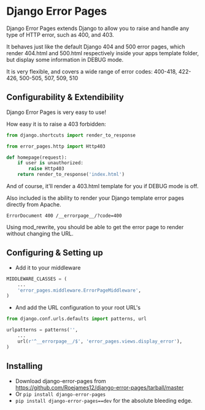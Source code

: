 Django Error Pages
==================

Django Error Pages extends Django to allow you to raise and handle any type of
HTTP error, such as 400, and 403.

It behaves just like the default Django 404 and 500 error pages, which render
404.html and 500.html respectively inside your apps template folder, but display
some information in DEBUG mode.

It is very flexible, and covers a wide range of error codes:
400-418, 422-426,
500-505, 507, 509, 510

Configurability & Extendibility
-------------------------------

Django Error Pages is very easy to use!

How easy it is to raise a 403 forbidden:

```python
from django.shortcuts import render_to_response

from error_pages.http import Http403

def homepage(request):
    if user is unauthorized:
        raise Http403
    return render_to_response('index.html')
```

And of course, it'll render a 403.html template for you if DEBUG mode is off.

Also included is the ability to render your Django template error pages directly from Apache.

```apacheconf
ErrorDocument 400 /__errorpage__/?code=400
```

Using mod_rewrite, you should be able to get the error page to render without changing
the URL.

Configuring & Setting up
------------------------

* Add it to your middleware

```python
MIDDLEWARE_CLASSES = (
    ...
    'error_pages.middleware.ErrorPageMiddleware',
)
```

* And add the URL configuration to your root URL's

```python
from django.conf.urls.defaults import patterns, url

urlpatterns = patterns('',
    ...
    url(r'^__errorpage__/$', 'error_pages.views.display_error'),
)
```

Installing
----------

* Download django-error-pages from https://github.com/Roejames12/django-error-pages/tarball/master
* Or `pip install django-error-pages`
* `pip install django-error-pages==dev` for the absolute bleeding edge.
